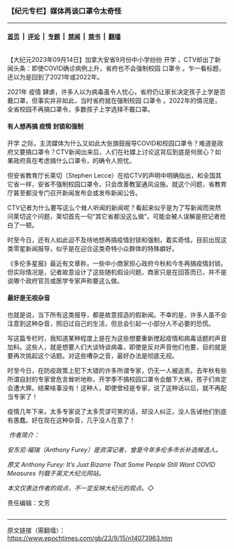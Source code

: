 ### 【纪元专栏】媒体再谈口罩令太奇怪

---

#### [首页](../../../..?n14073963) &nbsp;|&nbsp; [评论](../../../../../epoch-comment?n14073963) &nbsp;|&nbsp; [专题](../../../../../epoch-special?n14073963) &nbsp;|&nbsp; [禁闻](../../../../../epoch-news?n14073963) &nbsp;|&nbsp; [禁书](../../../../../books?n14073963) &nbsp;|&nbsp; [翻墙](https://github.com/gfw-breaker/nogfw/blob/master/README.md?n14073963)


<div class="column" id="artbody" itemprop="articleBody">
 <!-- article content begin -->
 <p>
  【大纪元2023年09月14日】加拿大安省9月份中小学纷纷
  <ok href="https://www.epochtimes.com/gb/tag/%E5%BC%80%E5%AD%A6.html">
   开学
  </ok>
  ，CTV却出了新闻头条：即使COVID确诊病例上升，省府也不会强制校园
  <ok href="https://www.epochtimes.com/gb/tag/%E5%8F%A3%E7%BD%A9%E4%BB%A4.html">
   口罩令
  </ok>
  。乍一看标题，还以为是回到了2021年或2022年。
 </p>
 <p>
  2021年
  <ok href="https://www.epochtimes.com/gb/tag/%E7%96%AB%E6%83%85.html">
   疫情
  </ok>
  肆虐，许多人以为病毒虽令人忧心，省府仍让家长决定孩子上学是否戴口罩，但事实并非如此，当时省府就在强制校园
  <ok href="https://www.epochtimes.com/gb/tag/%E5%8F%A3%E7%BD%A9%E4%BB%A4.html">
   口罩令
  </ok>
  。2022年的情况是，全省校园不再搞口罩令，多数孩子上学选择不戴口罩。
 </p>
 <h4>
  有人想再搞
  <ok href="https://www.epochtimes.com/gb/tag/%E7%96%AB%E6%83%85.html">
   疫情
  </ok>
  封锁和强制
 </h4>
 <p>
  <ok href="https://www.epochtimes.com/gb/tag/%E5%BC%80%E5%AD%A6.html">
   开学
  </ok>
  之际，主流媒体为什么又如此大张旗鼓报导COVID和校园口罩令？难道是政府又要搞口罩令？CTV新闻出来后，人们在社媒上讨论这背后到底是何居心？如果政府真在考虑搞什么口罩令，的确令人担忧。
 </p>
 <p>
  但安省教育厅长莱切（Stephen Lecce）在给CTV的声明中明确指出，和全国其它省一样，安省不强制校园口罩令，只会改善教室通风设施。就这个问题，省教育厅甚至都没专门召开新闻发布会或发布新闻公告。
 </p>
 <p>
  CTV记者为什么要写这么个耸人听闻的新闻呢？看起来似乎是为了写新闻而突然问莱切这个问题，莱切首先一句“其它省都没这么做”，可能会被人误解是把记者抢白了一顿。
 </p>
 <p>
  时至今日，还有人如此迫不及待地想再搞疫情封锁和强制，着实奇怪。目前出现这类零星新闻报导，似乎是在迎合这类奇特小众群体的特殊癖好。
 </p>
 <p>
  《多伦多星报》最近有文章称，一些中小商家担心政府今秋和今冬再搞疫情封锁。但实际情况是，记者故意设计了这些随机假设问题，商家只是在回答而已，并不是说哪个政府官员或医学专家声称要这么做。
 </p>
 <h4>
  最好是无视杂音
 </h4>
 <p>
  也就是说，当下所有这类报导，都是故意捏造的假新闻。不幸的是，许多人虽不会注意到这种杂音，照旧过自己的生活，但总会引起一小部分人不必要的恐慌。
 </p>
 <p>
  写这篇专栏时，我知道某种程度上是在为这些想要重新搅起疫情和病毒话题的声音加料。这些人，就是想要人们大谈特谈病毒，即使是反对声音他们也要，目的就是要再次挑起这个话题。对这些嘈杂之音，最好办法是彻底无视。
 </p>
 <p>
  时至今日，在防疫政策上犯下大错的许多所谓专家，仍无一人被追责。去年秋有些所谓自封的专家曾危言耸听地称，开学季不搞校园口罩令会酿下大祸，孩子们肯定会遭大罪。结果啥事没有！这种人，即使曾经是专家，说了这种话以后，就不再配当专家了！
 </p>
 <p>
  疫情几年下来，太多专家说了太多荒谬可笑的话，却没人纠正，没人告诫他们到底有愚蠢。好在现在这种杂音，几乎没人在意了！
 </p>
 <p>
  <em>
   <ok href="https://i.epochtimes.com/assets/uploads/2023/09/id14073978-AnthonyFurey_WEB.jpg">
    <img alt="" class="wp-image-14073978 alignleft" src="https://i.epochtimes.com/assets/uploads/2023/09/id14073978-AnthonyFurey_WEB.jpg"/>
   </ok>
   作者简介：
  </em>
 </p>
 <p>
  <em>
   安东尼·福瑞（Anthony Furey）是资深记者，曾是今年多伦多市长补选候选人。
  </em>
 </p>
 <p>
  <em>
   原文
   <ok href="https://www.theepochtimes.com/opinion/anthony-furey-its-just-bizarre-that-some-people-still-want-covid-measures-5485925">
    Anthony Furey: It’s Just Bizarre That Some People Still Want COVID Measures
   </ok>
   刊载于英文大纪元网站。
  </em>
 </p>
 <p>
  <em>
   本文仅表达作者的观点，不一定反映大纪元的观点。◇
  </em>
 </p>
 <p>
  责任编辑：文芳
 </p>
 <!-- article content end -->
</div>


---

原文链接（需翻墙）：https://www.epochtimes.com/gb/23/9/15/n14073963.htm